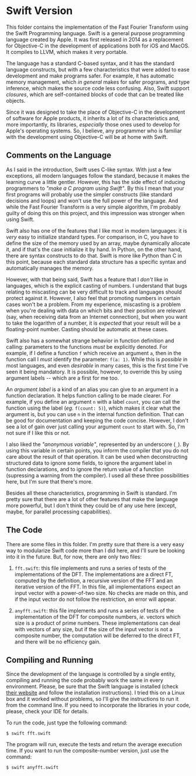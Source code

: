 # Swift Version
This folder contains the implementation of the Fast Fourier Transform using the Swift Programming language. Swift is a general purpose programming language created by Apple. It was first released in 2014 as a replacement for Objective-C in the development of applications both for iOS and MacOS. It compiles to LLVM, which makes it very portable.

The language has a standard C-based syntax, and it has the standard language constructs, but with a few characteristics that were added to ease development and make programs safer. For example, it has automatic memory management, which _in general_ makes for safer programs, and type inference, which makes the source code less confusing. Also, Swift support _closures_, which are self-contained blocks of code that can be treated like objects.

Since it was designed to take the place of Objective-C in the development of software for Apple products, it inherits a lot of its characteristics and, more importantly, its libraries, _especially_ those ones used to develop for Apple's operating systems. So, I believe, any programmer who is familiar with the development using Objective-C will be at home with Swift.

## Comments on the Language
As I said in the introduction, Swift uses C-like syntax. With just a few exceptions, all modern languages follow the standard, because it makes the learning curve a little gentler. However, this has the side effect of inducing programmers to _"make a C program using Swift"_. By this I mean that your first programs will probably use the simpler constructs (like standard decisions and loops) and won't use the full power of the language. And while the Fast Fourier Transform is a very simple algorithm, I'm probably guilty of doing this on this project, and this impression was stronger when using Swift.

Swift also has one of the features that I like most in modern languages: it is _very_ easy to initialize standard types. For comparison, in C, you have to define the size of the memory used by an array, maybe dynamically allocate it, and if that's the case initialize it by hand. In Python, on the other hand, there are syntax constructs to do that. Swift is more like Python than C in this point, because each standard data structure has a specific syntax and automatically manages the memory.

However, with that being said, Swift has a feature that I _don't_ like in languages, which is the explicit casting of numbers. I understand that bugs relating to miscasting can be very difficult to track and languages should protect against it. However, I also feel that promoting numbers in certain cases won't be a problem. From my experience, miscasting is a problem when you're dealing with data on which bits and their position are relevant (say, when receiving data from an Internet connection), but when you want to take the logarithm of a number, it is _expected_ that your result will be a floating-point number. Casting should be automatic at these cases.

Swift also has a somewhat strange behavior in function definition and calling: parameters to the functions _must_ be explicitly denoted. For example, if I define a function `f` which receive an argument `a`, then in the function call I _must_ identify the parameter: `f(a: 1)`. While this is _possible_ in most languages, and even _desirable_ in many cases, this is the first time I've seen it being mandatory. It is possible, however, to override this by using argument labels -- which are a first for me too.

An _argument label_ is a kind of an alias you can give to an argument in a function declaration. It helps function calling to be made clearer. For example, if you define an argument `n` with a label `count`, you can call the function using the label (_eg._ `f(count: 5)`), which makes it clear what the argument is, but you can use `n` in the internal function definition. That can be good for documentation and keeping the code concise. However, I don't see a lot of gain over just calling your argument `count` to start with. So, I'm not sure if I like this or not.

I also liked the _"anonymous variable"_, represented by an underscore (`_`). By using this variable in certain points, you inform the compiler that you do not care about the result of that operation. It can be used when deconstructing structured data to ignore some fields, to ignore the argument label in function declarations, and to ignore the return value of a function (supressing a warning from the compiler). I used all these three possibilities here, but I'm sure that there's more.

Besides all these characteristics, programming in Swift is standard. I'm pretty sure that there are a lot of other features that make the language more powerful, but I don't think they could be of any use here (except, maybe, for parallel processing capabilities).

## The Code
There are some files in this folder. I'm pretty sure that there is a very easy way to modularize Swift code more than I did here, and I'll sure be looking into it in the future. But, for now, there are only two files:

1. `fft.swift`: this file implements and runs a series of tests of the implementations of the DFT. The implementations are a direct FT, computed by the definition, a recursive version of the FFT and an iterative version of the FFT. In this file, all implementations expect an input vector with a power-of-two size. No checks are made on this, and if the input vector do not follow the restriction, an error will appear.

2. `anyfft.swift`: this file implements and runs a series of tests of the implementation of the DFT for composite numbers, _ie._ vectors which size is a product of prime numbers. These implementations can deal with vectors of any size, but if the size of the input vector is not a composite number, the computation will be deferred to the direct FT, and there will be no efficiency gain.

## Compiling and Running
Since the development of the language is controlled by a single entity, compiling and running the code probably work the same in every environment. Please, be sure that the Swift language is installed (check [their website](http://swift.org/) and follow the installation instructions). I tried this on a Linux box and it worked without problems, so I'll give the instructions to run it from the command line. If you need to incorporate the libraries in your code, please, check your IDE for details.

To run the code, just type the following command:

```
$ swift fft.swift
```

The program will run, execute the tests and return the average execution time. If you want to run the composite-number version, just use the command:

```
$ swift anyfft.swift
```

